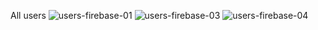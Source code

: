 All users
![users-firebase-01](https://user-images.githubusercontent.com/52263928/86988133-eec97e80-c16d-11ea-8350-ec32c1d08452.jpeg)
![users-firebase-03](https://user-images.githubusercontent.com/52263928/86988135-ef621500-c16d-11ea-9ce8-2048b040ccec.jpeg)
![users-firebase-04](https://user-images.githubusercontent.com/52263928/86988136-effaab80-c16d-11ea-8cd6-7d7331a36ae3.jpeg)
